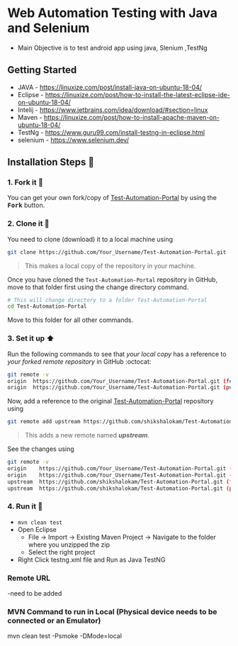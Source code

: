 # Web Automation Testing with Java and Selenium

- Main Objective is to test android app using java, Slenium ,TestNg



## Getting Started
- JAVA - https://linuxize.com/post/install-java-on-ubuntu-18-04/
- Eclipse - https://linuxize.com/post/how-to-install-the-latest-eclipse-ide-on-ubuntu-18-04/
- Intelij - https://www.jetbrains.com/idea/download/#section=linux
- Maven - https://linuxize.com/post/how-to-install-apache-maven-on-ubuntu-18-04/
- TestNg - https://www.guru99.com/install-testng-in-eclipse.html
- selenium - https://www.selenium.dev/

## Installation Steps :walking:

### 1. Fork it :fork_and_knife:

You can get your own fork/copy of [Test-Automation-Portal](https://github.com/shikshalokam/Test-Automation-Portal) by using the <kbd><b>Fork</b></kbd> button.

### 2. Clone it :busts_in_silhouette:

You need to clone (download) it to a local machine using

```sh
git clone https://github.com/Your_Username/Test-Automation-Portal.git
```

> This makes a local copy of the repository in your machine.

Once you have cloned the `Test-Automation-Portal` repository in GitHub, move to that folder first using the change directory command.

```sh
# This will change directory to a folder Test-Automation-Portal
cd Test-Automation-Portal
```

Move to this folder for all other commands.

### 3. Set it up :arrow_up:

Run the following commands to see that _your local copy_ has a reference to _your forked remote repository_ in GitHub :octocat:

```sh
git remote -v
origin  https://github.com/Your_Username/Test-Automation-Portal.git (fetch)
origin  https://github.com/Your_Username/Test-Automation-Portal.git (push)
```

Now, add a reference to the original [Test-Automation-Portal](https://github.com/shikshalokam/Test-Automation-Portal) repository using

```sh
git remote add upstream https://github.com/shikshalokam/Test-Automation-Portal.git
```

> This adds a new remote named **_upstream_**.

See the changes using

```sh
git remote -v
origin    https://github.com/Your_Username/Test-Automation-Portal.git (fetch)
origin    https://github.com/Your_Username/Test-Automation-Portal.git (push)
upstream  https://github.com/shikshalokam/Test-Automation-Portal.git (fetch)
upstream  https://github.com/shikshalokam/Test-Automation-Portal.git (push)
```

### 4. Run it :checkered_flag:
- `mvn clean test`
- Open Eclipse 
   - File -> Import -> Existing Maven Project -> Navigate to the folder where you unzipped the zip
   - Select the right project
- Right Click testng.xml file and Run as Java TestNG


### Remote URL

 -need to be added


### MVN Command to run in Local (Physical device needs to be connected or an Emulator)

mvn clean test -Psmoke -DMode=local
